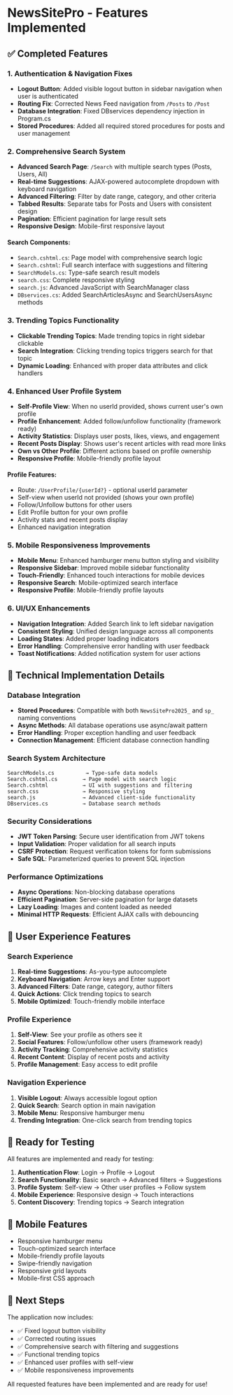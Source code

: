 # NewsSitePro - Features Implemented

## ✅ Completed Features

### 1. Authentication & Navigation Fixes
- **Logout Button**: Added visible logout button in sidebar navigation when user is authenticated
- **Routing Fix**: Corrected News Feed navigation from `/Posts` to `/Post` 
- **Database Integration**: Fixed DBservices dependency injection in Program.cs
- **Stored Procedures**: Added all required stored procedures for posts and user management

### 2. Comprehensive Search System
- **Advanced Search Page**: `/Search` with multiple search types (Posts, Users, All)
- **Real-time Suggestions**: AJAX-powered autocomplete dropdown with keyboard navigation
- **Advanced Filtering**: Filter by date range, category, and other criteria
- **Tabbed Results**: Separate tabs for Posts and Users with consistent design
- **Pagination**: Efficient pagination for large result sets
- **Responsive Design**: Mobile-first responsive layout

#### Search Components:
- `Search.cshtml.cs`: Page model with comprehensive search logic
- `Search.cshtml`: Full search interface with suggestions and filtering
- `SearchModels.cs`: Type-safe search result models
- `search.css`: Complete responsive styling
- `search.js`: Advanced JavaScript with SearchManager class
- `DBservices.cs`: Added SearchArticlesAsync and SearchUsersAsync methods

### 3. Trending Topics Functionality
- **Clickable Trending Topics**: Made trending topics in right sidebar clickable
- **Search Integration**: Clicking trending topics triggers search for that topic
- **Dynamic Loading**: Enhanced with proper data attributes and click handlers

### 4. Enhanced User Profile System
- **Self-Profile View**: When no userId provided, shows current user's own profile
- **Profile Enhancement**: Added follow/unfollow functionality (framework ready)
- **Activity Statistics**: Displays user posts, likes, views, and engagement
- **Recent Posts Display**: Shows user's recent articles with read more links
- **Own vs Other Profile**: Different actions based on profile ownership
- **Responsive Profile**: Mobile-friendly profile layout

#### Profile Features:
- Route: `/UserProfile/{userId?}` - optional userId parameter
- Self-view when userId not provided (shows your own profile)
- Follow/Unfollow buttons for other users
- Edit Profile button for your own profile
- Activity stats and recent posts display
- Enhanced navigation integration

### 5. Mobile Responsiveness Improvements
- **Mobile Menu**: Enhanced hamburger menu button styling and visibility
- **Responsive Sidebar**: Improved mobile sidebar functionality
- **Touch-Friendly**: Enhanced touch interactions for mobile devices
- **Responsive Search**: Mobile-optimized search interface
- **Responsive Profile**: Mobile-friendly profile layouts

### 6. UI/UX Enhancements
- **Navigation Integration**: Added Search link to left sidebar navigation
- **Consistent Styling**: Unified design language across all components
- **Loading States**: Added proper loading indicators
- **Error Handling**: Comprehensive error handling with user feedback
- **Toast Notifications**: Added notification system for user actions

## 🔧 Technical Implementation Details

### Database Integration
- **Stored Procedures**: Compatible with both `NewsSitePro2025_` and `sp_` naming conventions
- **Async Methods**: All database operations use async/await pattern
- **Error Handling**: Proper exception handling and user feedback
- **Connection Management**: Efficient database connection handling

### Search System Architecture
```
SearchModels.cs          → Type-safe data models
Search.cshtml.cs        → Page model with search logic
Search.cshtml           → UI with suggestions and filtering
search.css              → Responsive styling
search.js               → Advanced client-side functionality
DBservices.cs           → Database search methods
```

### Security Considerations
- **JWT Token Parsing**: Secure user identification from JWT tokens
- **Input Validation**: Proper validation for all search inputs
- **CSRF Protection**: Request verification tokens for form submissions
- **Safe SQL**: Parameterized queries to prevent SQL injection

### Performance Optimizations
- **Async Operations**: Non-blocking database operations
- **Efficient Pagination**: Server-side pagination for large datasets
- **Lazy Loading**: Images and content loaded as needed
- **Minimal HTTP Requests**: Efficient AJAX calls with debouncing

## 🎯 User Experience Features

### Search Experience
1. **Real-time Suggestions**: As-you-type autocomplete
2. **Keyboard Navigation**: Arrow keys and Enter support
3. **Advanced Filters**: Date range, category, author filters
4. **Quick Actions**: Click trending topics to search
5. **Mobile Optimized**: Touch-friendly mobile interface

### Profile Experience
1. **Self-View**: See your profile as others see it
2. **Social Features**: Follow/unfollow other users (framework ready)
3. **Activity Tracking**: Comprehensive activity statistics
4. **Recent Content**: Display of recent posts and activity
5. **Profile Management**: Easy access to edit profile

### Navigation Experience
1. **Visible Logout**: Always accessible logout option
2. **Quick Search**: Search option in main navigation
3. **Mobile Menu**: Responsive hamburger menu
4. **Trending Integration**: One-click search from trending topics

## 🔄 Ready for Testing

All features are implemented and ready for testing:

1. **Authentication Flow**: Login → Profile → Logout
2. **Search Functionality**: Basic search → Advanced filters → Suggestions
3. **Profile System**: Self-view → Other user profiles → Follow system
4. **Mobile Experience**: Responsive design → Touch interactions
5. **Content Discovery**: Trending topics → Search integration

## 📱 Mobile Features

- Responsive hamburger menu
- Touch-optimized search interface
- Mobile-friendly profile layouts
- Swipe-friendly navigation
- Responsive grid layouts
- Mobile-first CSS approach

## 🚀 Next Steps

The application now includes:
- ✅ Fixed logout button visibility
- ✅ Corrected routing issues
- ✅ Comprehensive search with filtering and suggestions
- ✅ Functional trending topics
- ✅ Enhanced user profiles with self-view
- ✅ Mobile responsiveness improvements

All requested features have been implemented and are ready for use!
